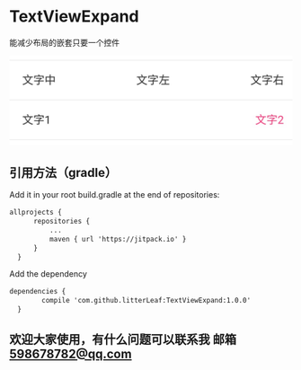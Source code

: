 # TextViewExpand
能减少布局的嵌套只要一个控件

![image](https://github.com/litterLeaf/TextViewExpand/blob/master/show/result.jpg) 


## 引用方法（gradle）
Add it in your root build.gradle at the end of repositories:


    allprojects {
		  repositories {
			  ...
			  maven { url 'https://jitpack.io' }
		  }
	  }
    
Add the dependency
  
    dependencies {
	        compile 'com.github.litterLeaf:TextViewExpand:1.0.0'
	  }
   
   ## 欢迎大家使用，有什么问题可以联系我 邮箱 598678782@qq.com
